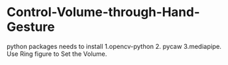# Control-Volume-through-Hand-Gesture
python packages needs to install
1.opencv-python 2. pycaw 
3.mediapipe. 
Use Ring figure to Set the Volume.
